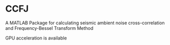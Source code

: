 # CCFJ
A MATLAB Package for calculating seismic ambient noise cross-correlation and Frequency-Bessel Transform Method

GPU acceleration is available

